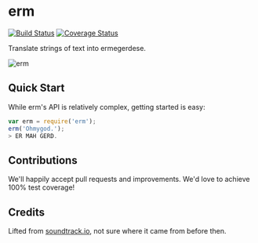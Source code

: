 # erm
[![Build Status](https://img.shields.io/travis/martindale/erm.svg?branch=master&style=flat-square)](https://travis-ci.org/martindale/erm)
[![Coverage Status](https://img.shields.io/coveralls/martindale/erm.svg?style=flat-square)](https://coveralls.io/r/martindale/erm)

Translate strings of text into ermegerdese.

![erm](http://i.imgur.com/7rCX1rA.jpg)

## Quick Start
While erm's API is relatively complex, getting started is easy:
```js
var erm = require('erm');
erm('Ohmygod.');
> ER MAH GERD.
```

## Contributions
We'll happily accept pull requests and improvements.  We'd love to achieve 100% test coverage!

## Credits
Lifted from [soundtrack.io](https://github.com/martindale/soundtrack.io), not sure where it came from before then.
